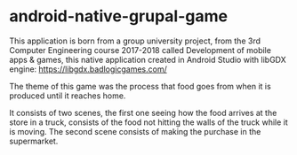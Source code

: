# android-native-grupal-game

This application is born from a group university project, from the 3rd Computer Engineering course 2017-2018 called Development of mobile apps & games, this native application created in Android Studio with libGDX engine: https://libgdx.badlogicgames.com/

The theme of this game was the process that food goes from when it is produced until it reaches home.

It consists of two scenes, the first one seeing how the food arrives at the store in a truck, consists of the food not hitting the walls of the truck while it is moving.
The second scene consists of making the purchase in the supermarket.


